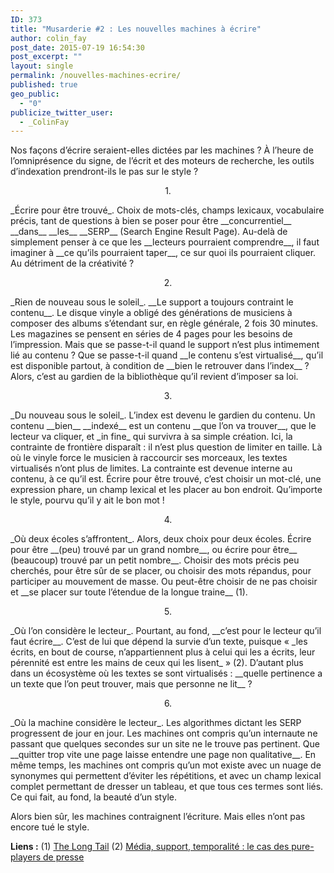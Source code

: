 ```yaml
---
ID: 373
title: "Musarderie #2 : Les nouvelles machines à écrire"
author: colin_fay
post_date: 2015-07-19 16:54:30
post_excerpt: ""
layout: single
permalink: /nouvelles-machines-ecrire/
published: true
geo_public:
  - "0"
publicize_twitter_user:
  - _ColinFay
---
```

Nos façons d’écrire seraient-elles dictées par les machines ? À l’heure de l’omniprésence du signe, de l’écrit et des moteurs de recherche, les outils d’indexation prendront-ils le pas sur le style ?

<!--more-->
<p style="text-align: center;">1.</p>
_Écrire pour être trouvé_. Choix de mots-clés, champs lexicaux, vocabulaire précis, tant de questions à bien se poser pour être __concurrentiel__ __dans__ __les__ __SERP__ (Search Engine Result Page). Au-delà de simplement penser à ce que les __lecteurs pourraient comprendre__, il faut imaginer à __ce qu’ils pourraient taper__, ce sur quoi ils pourraient cliquer. Au détriment de la créativité ?
<p style="text-align: center;">2.</p>
_Rien de nouveau sous le soleil_. __Le support a toujours contraint le contenu__. Le disque vinyle a obligé des générations de musiciens à composer des albums s’étendant sur, en règle générale, 2 fois 30 minutes. Les magazines se pensent en séries de 4 pages pour les besoins de l’impression. Mais que se passe-t-il quand le support n’est plus intimement lié au contenu ? Que se passe-t-il quand __le contenu s’est virtualisé__, qu’il est disponible partout, à condition de __bien le retrouver dans l’index__ ? Alors, c’est au gardien de la bibliothèque qu’il revient d’imposer sa loi.
<p style="text-align: center;">3.</p>
_Du nouveau sous le soleil_. L’index est devenu le gardien du contenu. Un contenu __bien__ __indexé__ est un contenu __que l’on va trouver__, que le lecteur va cliquer, et _in fine_ qui survivra à sa simple création. Ici, la contrainte de frontière disparaît : il n’est plus question de limiter en taille. Là où le vinyle force le musicien à raccourcir ses morceaux, les textes virtualisés n’ont plus de limites. La contrainte est devenue interne au contenu, à ce qu’il est. Écrire pour être trouvé, c’est choisir un mot-clé, une expression phare, un champ lexical et les placer au bon endroit. Qu’importe le style, pourvu qu’il y ait le bon mot !
<p style="text-align: center;">4.</p>
_Où deux écoles s’affrontent_. Alors, deux choix pour deux écoles. Écrire pour être __(peu) trouvé par un grand nombre__, ou écrire pour être__ (beaucoup) trouvé par un petit nombre__. Choisir des mots précis peu cherchés, pour être sûr de se placer, ou choisir des mots répandus, pour participer au mouvement de masse. Ou peut-être choisir de ne pas choisir et __se placer sur toute l’étendue de la longue traine__ (1).
<p style="text-align: center;">5.</p>
 _Où l’on considère le lecteur_. Pourtant, au fond, __c’est pour le lecteur qu’il faut écrire__. C’est de lui que dépend la survie d’un texte, puisque « _les écrits, en bout de course, n’appartiennent plus à celui qui les a écrits, leur pérennité est entre les mains de ceux qui les lisent_ » (2). D’autant plus dans un écosystème où les textes se sont virtualisés : __quelle pertinence a un texte que l’on peut trouver, mais que personne ne lit__ ?
<p style="text-align: center;">6.</p>
_Où la machine considère le lecteur_. Les algorithmes dictant les SERP progressent de jour en jour. Les machines ont compris qu’un internaute ne passant que quelques secondes sur un site ne le trouve pas pertinent. Que __quitter trop vite une page laisse entendre une page non qualitative__. En même temps, les machines ont compris qu’un mot existe avec un nuage de synonymes qui permettent d’éviter les répétitions, et avec un champ lexical complet permettant de dresser un tableau, et que tous ces termes sont liés. Ce qui fait, au fond, la beauté d’un style.

Alors bien sûr, les machines contraignent l’écriture. Mais elles n’ont pas encore tué le style.

__Liens :__
(1) <a href="http://archive.wired.com/wired/archive/12.10/tail.html" target="_blank">The Long Tail</a>
(2) <a href="http://dumas.ccsd.cnrs.fr/dumas-01130211/document" target="_blank">Média, support, temporalité : le cas des pure-players de presse</a>
